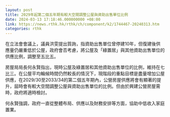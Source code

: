 ```yaml
---
layout: post
title: 2029年起第二個五年期有較大空間調整公屋與資助出售單位比例
date: 2024-03-13 17:18:46.000000000 +08:00
link: https://news.rthk.hk/rthk/ch/component/k2/1744467-20240313.htm
categories: rthk
---
```


在立法會會議上，議員洪雯提出質詢，指資助出售單位曾停建10年，但復建後供應量仍嚴重低於公屋，政府會否考慮，將公屋及「綠置居」與其他資助出售單位的供應比例，調整至五比五。

房屋局局長何永賢指出，現時公屋及綠置居和其他資助出售單位的比例，維持在七比三。在公屋平均輪候時間仍然較長的情況下，現階段的重點目標是盡量增加公屋供應，在2029/30至2033/34的第二個五年期內，公營房屋供應將會有顯著的提升，屆時會有較大空間調整公屋與資助出售單位的比例。但由於興建公營房屋需時，政府將適時檢討。

何永賢強調，政府一直從整體布局、供應以及財務安排等方面，協助中低收入家庭置業。
